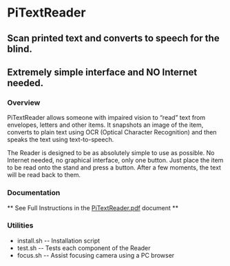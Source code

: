 # PiTextReader
## Scan printed text and converts to speech for the blind.
## Extremely simple interface and NO Internet needed.

### Overview
PiTextReader allows someone with impaired vision to “read” text from envelopes, letters and other items.  It snapshots an image of the item, converts to plain text using OCR (Optical Character Recognition) and then speaks the text using text-to-speech. 

The Reader is designed to be as absolutely simple to use as possible. No Internet needed, no graphical interface, only one button.  Just place the item to be read onto the stand and press a button. After a few moments, the text will be read back to them. 

### Documentation
** See Full Instructions in the
[PiTextReader.pdf](https://github.com/rgrokett/PiTextReader/PiTextReader.pdf) document **


### Utilities
- install.sh -- Installation script
- test.sh    -- Tests each component of the Reader
- focus.sh   -- Assist focusing camera using a PC browser

